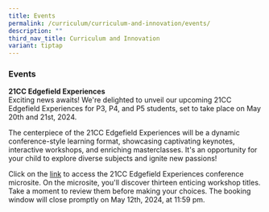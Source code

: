 ```yaml
---
title: Events
permalink: /curriculum/curriculum-and-innovation/events/
description: ""
third_nav_title: Curriculum and Innovation
variant: tiptap
---
```

<h3>Events</h3>
<p><strong>21CC Edgefield Experiences</strong>
<br>Exciting news awaits! We're delighted to unveil our upcoming 21CC Edgefield
Experiences for P3, P4, and P5 students, set to take place on May 20th
and 21st, 2024.</p>
<p>The centerpiece of the 21CC Edgefield Experiences will be a dynamic conference-style
learning format, showcasing captivating keynotes, interactive workshops,
and enriching masterclasses. It's an opportunity for your child to explore
diverse subjects and ignite new passions!</p>
<p>Click on the <a href="https://sites.google.com/moe.edu.sg/21cc-efpsexperiences/home" rel="noopener noreferrer nofollow" target="_blank">link</a> to
access the 21CC Edgefield Experiences conference microsite. On the microsite,
you'll discover thirteen enticing workshop titles. Take a moment to review
them before making your choices. The booking window will close promptly
on May 12th, 2024, at 11:59 pm.</p>
<p></p>